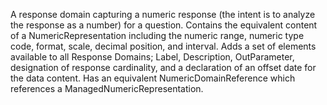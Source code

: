 A response domain capturing a numeric response (the intent is to analyze the response as a number) for a question. Contains the equivalent content of a NumericRepresentation including the numeric range, numeric type code, format, scale, decimal position, and interval. Adds a set of elements available to all Response Domains; Label, Description, OutParameter, designation of response cardinality, and a declaration of an offset date for the data content. Has an equivalent NumericDomainReference which references a ManagedNumericRepresentation.
